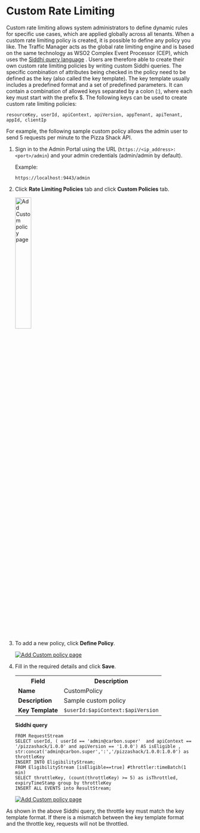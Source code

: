 # Custom Rate Limiting

Custom rate limiting allows system administrators to define dynamic rules for specific use cases, which are applied globally across all tenants. When a custom rate limiting policy is created, it is possible to define any policy you like. The Traffic Manager acts as the global rate limiting engine and is based on the same technology as WSO2 Complex Event Processor (CEP), which uses the [Siddhi query language](https://docs.wso2.com/complex-event-processor/SiddhiQL+Guide+3.1) . Users are therefore able to create their own custom rate limiting policies by writing custom Siddhi queries. The specific combination of attributes being checked in the policy need to be defined as the key (also called the key template). The key template usually includes a predefined format and a set of predefined parameters. It can contain a combination of allowed keys separated by a colon (:), where each key must start with the prefix $. The following keys can be used to create custom rate limiting policies:

`resourceKey, userId, apiContext, apiVersion, appTenant, apiTenant, appId, clientIp`

For example, the following sample custom policy allows the admin user to send 5 requests per minute to the Pizza Shack API. 

1.  Sign in to the Admin Portal using the URL (`https://<ip_address>:<port>/admin`) and your admin credentials (admin/admin by default).
      
     Example:

     `https://localhost:9443/admin`

2.  Click **Rate Limiting Policies** tab and click **Custom Policies** tab.

     <a href="{{base_path}}/assets/img/learn/custom_policy_left_tag.png"><img src="{{base_path}}/assets/img/learn/custom_policy_left_tag.png" alt="Add Custom policy page" width="30%"></a>
    
3.  To add a new policy, click **Define Policy**.

    [![Add Custom policy page]({{base_path}}/assets/img/learn/click_custom_policy.png)]({{base_path}}/assets/img/learn/click_custom_policy.png)

4.  Fill in the required details and click **Save**.
    
    <table>
    <tr>
    <th> 
    <b>Field</b></th>
    <th>
    <b>Description</b>
    </th>
    </tr>
    <tr>
    <td> 
    <b>Name</td>
    <td>
    CustomPolicy
    </td>
    </tr>
    <tr>
    <td> 
    <b>Description</b></td>
    <td> 
    Sample custom policy</td>
    </tr>
    <tr>
    <td> 
    <b>Key Template</b>
    </td>
    <td> <code>$userId:$apiContext:$apiVersion</code>
    </tr>
    </tr>
    </table>
 
    **Siddhi query**

    ```
    FROM RequestStream
    SELECT userId, ( userId == 'admin@carbon.super'  and apiContext == '/pizzashack/1.0.0' and apiVersion == '1.0.0') AS isEligible ,
    str:concat('admin@carbon.super',':','/pizzashack/1.0.0:1.0.0') as throttleKey
    INSERT INTO EligibilityStream;
    FROM EligibilityStream [isEligible==true] #throttler:timeBatch(1 min)
    SELECT throttleKey, (count(throttleKey) >= 5) as isThrottled, expiryTimeStamp group by throttleKey
    INSERT ALL EVENTS into ResultStream;
    ```

    [![Add Custom policy page]({{base_path}}/assets/img/learn/throttling-custom-policy.png)]({{base_path}}/assets/img/learn/throttling-custom-policy.png)

As shown in the above Siddhi query, the throttle key must match the key template format. If there is a mismatch between the key template format and the throttle key, requests will not be throttled.

